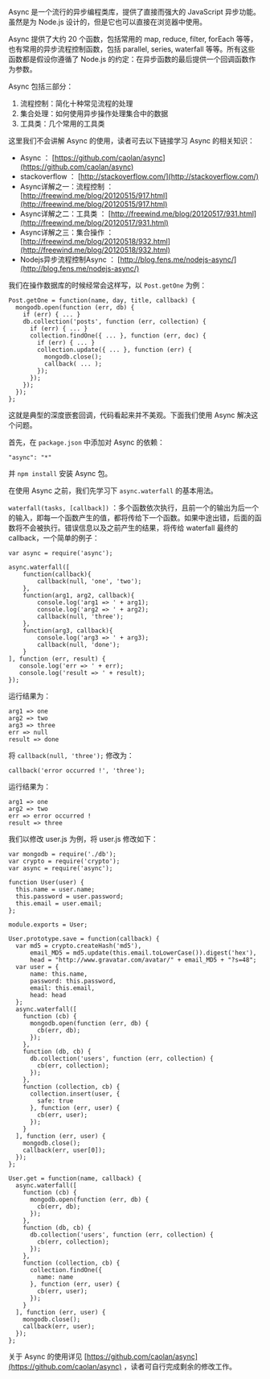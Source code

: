 Async 是一个流行的异步编程类库，提供了直接而强大的 JavaScript 异步功能。虽然是为 Node.js 设计的，但是它也可以直接在浏览器中使用。

Async 提供了大约 20 个函数，包括常用的 map, reduce, filter, forEach 等等，也有常用的异步流程控制函数，包括 parallel, series, waterfall 等等。所有这些函数都是假设你遵循了 Node.js 的约定：在异步函数的最后提供一个回调函数作为参数。

Async 包括三部分：

1. 流程控制：简化十种常见流程的处理
2. 集合处理：如何使用异步操作处理集合中的数据
3. 工具类：几个常用的工具类

这里我们不会讲解 Async 的使用，读者可去以下链接学习 Async 的相关知识：

- Async ： [https://github.com/caolan/async](https://github.com/caolan/async)
- stackoverflow ： [http://stackoverflow.com/](http://stackoverflow.com/)
- Async详解之一：流程控制 ： [http://freewind.me/blog/20120515/917.html](http://freewind.me/blog/20120515/917.html)
- Async详解之二：工具类 ： [http://freewind.me/blog/20120517/931.html](http://freewind.me/blog/20120517/931.html)
- Async详解之三：集合操作 ： [http://freewind.me/blog/20120518/932.html](http://freewind.me/blog/20120518/932.html)
- Nodejs异步流程控制Async ： [http://blog.fens.me/nodejs-async/](http://blog.fens.me/nodejs-async/)

我们在操作数据库的时候经常会这样写，以 `Post.getOne` 为例：

    Post.getOne = function(name, day, title, callback) { 
      mongodb.open(function (err, db) {
        if (err) { ... }
        db.collection('posts', function (err, collection) {
          if (err) { ... }
          collection.findOne({ ... }, function (err, doc) {
            if (err) { ... }
            collection.update({ ... }, function (err) {
              mongodb.close();
              callback( ... );
            });
          });
        });
      });
    };

这就是典型的深度嵌套回调，代码看起来并不美观。下面我们使用 Async 解决这个问题。

首先，在 `package.json` 中添加对 Async 的依赖：

    "async": "*"

并 `npm install` 安装 Async 包。

在使用 Async 之前，我们先学习下 `async.waterfall` 的基本用法。

`waterfall(tasks, [callback])` ：多个函数依次执行，且前一个的输出为后一个的输入，即每一个函数产生的值，都将传给下一个函数。如果中途出错，后面的函数将不会被执行。错误信息以及之前产生的结果，将传给 waterfall 最终的 callback，一个简单的例子：

    var async = require('async');

    async.waterfall([
        function(callback){
            callback(null, 'one', 'two');
        },
        function(arg1, arg2, callback){
            console.log('arg1 => ' + arg1);
            console.log('arg2 => ' + arg2);
            callback(null, 'three');
        },
        function(arg3, callback){
            console.log('arg3 => ' + arg3);
            callback(null, 'done');
        }
    ], function (err, result) {
       console.log('err => ' + err);
       console.log('result => ' + result);
    });

运行结果为：

    arg1 => one
    arg2 => two
    arg3 => three
    err => null
    result => done

将 `callback(null, 'three');` 修改为：

    callback('error occurred !', 'three');

运行结果为：

    arg1 => one
    arg2 => two
    err => error occurred !
    result => three

我们以修改 user.js 为例，将 user.js 修改如下：

    var mongodb = require('./db');
    var crypto = require('crypto');
    var async = require('async');

    function User(user) {
      this.name = user.name;
      this.password = user.password;
      this.email = user.email;
    };

    module.exports = User;

    User.prototype.save = function(callback) {
      var md5 = crypto.createHash('md5'),
          email_MD5 = md5.update(this.email.toLowerCase()).digest('hex'),
          head = "http://www.gravatar.com/avatar/" + email_MD5 + "?s=48";
      var user = {
          name: this.name,
          password: this.password,
          email: this.email,
          head: head
      };
      async.waterfall([
        function (cb) {
          mongodb.open(function (err, db) {
            cb(err, db);
          });
        },
        function (db, cb) {
          db.collection('users', function (err, collection) {
            cb(err, collection);
          });
        },
        function (collection, cb) {
          collection.insert(user, {
            safe: true
          }, function (err, user) {
            cb(err, user);
          });
        }
      ], function (err, user) {
        mongodb.close();
        callback(err, user[0]);
      });
    };

    User.get = function(name, callback) {
      async.waterfall([
        function (cb) {
          mongodb.open(function (err, db) {
            cb(err, db);
          });
        },
        function (db, cb) {
          db.collection('users', function (err, collection) {
            cb(err, collection);
          });
        },
        function (collection, cb) {
          collection.findOne({
            name: name
          }, function (err, user) {
            cb(err, user);
          });
        }
      ], function (err, user) {
        mongodb.close();
        callback(err, user);
      });
    };

关于 Async 的使用详见 [https://github.com/caolan/async](https://github.com/caolan/async) ，读者可自行完成剩余的修改工作。